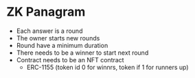 # ZK Panagram

- Each answer is a round
- The owner starts new rounds
- Round have a minimum duration
- There needs to be a winner to start next round
- Contract needs to be an NFT contract
  - ERC-1155 (token id 0 for winnrs, token if 1 for runners up)
